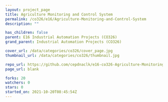 ```yaml
---
layout: project_page
title: Agriculture Monitoring and Control System
permalink: /co326/e16/Agriculture-Monitoring-and-Control-System
description: ""

has_children: false
parent: E16 Industrial Automation Projects (CO326)
grand_parent: Industrial Automation Projects (CO326)

cover_url: /data/categories/co326/cover_page.jpg
thumbnail_url: /data/categories/co326/thumbnail.jpg

repo_url: https://github.com/cepdnaclk/e16-co326-Agriculture-Monitoring-and-Control-System
page_url: blank

forks: 20
watchers: 0
stars: 0
started_on: 2021-10-20T08:45:54Z
---
```



